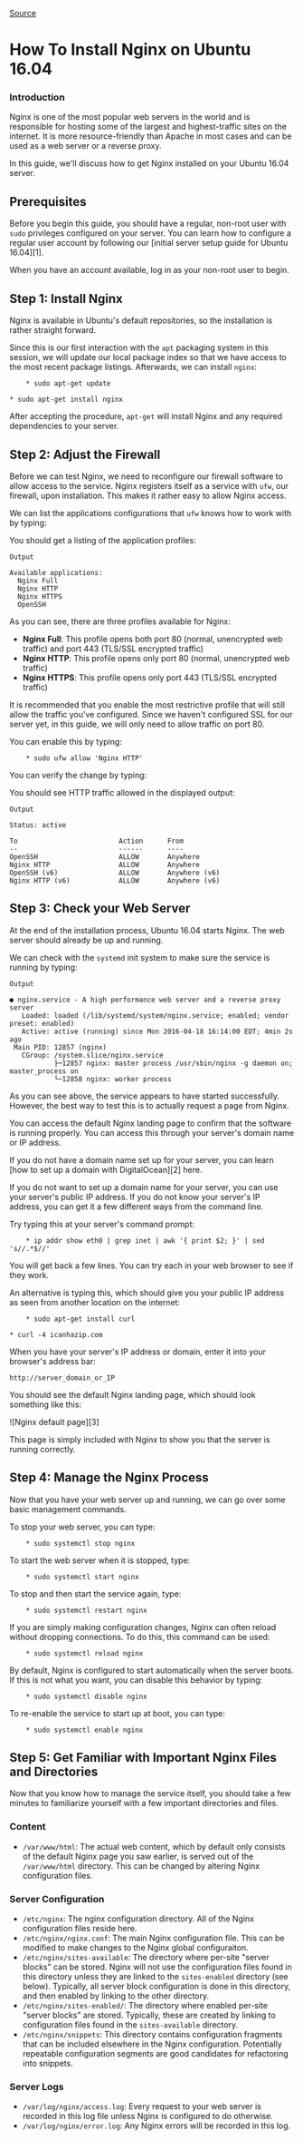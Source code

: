 [Source](https://www.digitalocean.com/community/tutorials/how-to-install-nginx-on-ubuntu-16-04 "Permalink to How To Install Nginx on Ubuntu 16.04")

# How To Install Nginx on Ubuntu 16.04

### Introduction

Nginx is one of the most popular web servers in the world and is responsible for hosting some of the largest and highest-traffic sites on the internet. It is more resource-friendly than Apache in most cases and can be used as a web server or a reverse proxy.

In this guide, we'll discuss how to get Nginx installed on your Ubuntu 16.04 server.

## Prerequisites

Before you begin this guide, you should have a regular, non-root user with `sudo` privileges configured on your server. You can learn how to configure a regular user account by following our [initial server setup guide for Ubuntu 16.04][1].

When you have an account available, log in as your non-root user to begin.

## Step 1: Install Nginx

Nginx is available in Ubuntu's default repositories, so the installation is rather straight forward.

Since this is our first interaction with the `apt` packaging system in this session, we will update our local package index so that we have access to the most recent package listings. Afterwards, we can install `nginx`:
    
        * sudo apt-get update
    
    * sudo apt-get install nginx
    

After accepting the procedure, `apt-get` will install Nginx and any required dependencies to your server.

## Step 2: Adjust the Firewall

Before we can test Nginx, we need to reconfigure our firewall software to allow access to the service. Nginx registers itself as a service with `ufw`, our firewall, upon installation. This makes it rather easy to allow Nginx access.

We can list the applications configurations that `ufw` knows how to work with by typing:

You should get a listing of the application profiles:
    
    
    Output
    
    Available applications:
      Nginx Full
      Nginx HTTP
      Nginx HTTPS
      OpenSSH
    

As you can see, there are three profiles available for Nginx:

* **Nginx Full**: This profile opens both port 80 (normal, unencrypted web traffic) and port 443 (TLS/SSL encrypted traffic)
* **Nginx HTTP**: This profile opens only port 80 (normal, unencrypted web traffic)
* **Nginx HTTPS**: This profile opens only port 443 (TLS/SSL encrypted traffic)

It is recommended that you enable the most restrictive profile that will still allow the traffic you've configured. Since we haven't configured SSL for our server yet, in this guide, we will only need to allow traffic on port 80.

You can enable this by typing:
    
        * sudo ufw allow 'Nginx HTTP'
    

You can verify the change by typing:

You should see HTTP traffic allowed in the displayed output:
    
    
    Output
    
    Status: active
    
    To                         Action      From
    --                         ------      ----
    OpenSSH                    ALLOW       Anywhere                  
    Nginx HTTP                 ALLOW       Anywhere                  
    OpenSSH (v6)               ALLOW       Anywhere (v6)             
    Nginx HTTP (v6)            ALLOW       Anywhere (v6)
    

## Step 3: Check your Web Server

At the end of the installation process, Ubuntu 16.04 starts Nginx. The web server should already be up and running.

We can check with the `systemd` init system to make sure the service is running by typing:
    
    
    Output
    
    ● nginx.service - A high performance web server and a reverse proxy server
       Loaded: loaded (/lib/systemd/system/nginx.service; enabled; vendor preset: enabled)
       Active: active (running) since Mon 2016-04-18 16:14:00 EDT; 4min 2s ago
     Main PID: 12857 (nginx)
       CGroup: /system.slice/nginx.service
               ├─12857 nginx: master process /usr/sbin/nginx -g daemon on; master_process on
               └─12858 nginx: worker process
    

As you can see above, the service appears to have started successfully. However, the best way to test this is to actually request a page from Nginx.

You can access the default Nginx landing page to confirm that the software is running properly. You can access this through your server's domain name or IP address.

If you do not have a domain name set up for your server, you can learn [how to set up a domain with DigitalOcean][2] here.

If you do not want to set up a domain name for your server, you can use your server's public IP address. If you do not know your server's IP address, you can get it a few different ways from the command line.

Try typing this at your server's command prompt:
    
        * ip addr show eth0 | grep inet | awk '{ print $2; }' | sed 's//.*$//'
    

You will get back a few lines. You can try each in your web browser to see if they work.

An alternative is typing this, which should give you your public IP address as seen from another location on the internet:
    
        * sudo apt-get install curl
    
    * curl -4 icanhazip.com
    

When you have your server's IP address or domain, enter it into your browser's address bar:
    
    
    http://server_domain_or_IP
    

You should see the default Nginx landing page, which should look something like this:

![Nginx default page][3]

This page is simply included with Nginx to show you that the server is running correctly.

## Step 4: Manage the Nginx Process

Now that you have your web server up and running, we can go over some basic management commands.

To stop your web server, you can type:
    
        * sudo systemctl stop nginx
    

To start the web server when it is stopped, type:
    
        * sudo systemctl start nginx
    

To stop and then start the service again, type:
    
        * sudo systemctl restart nginx
    

If you are simply making configuration changes, Nginx can often reload without dropping connections. To do this, this command can be used:
    
        * sudo systemctl reload nginx
    

By default, Nginx is configured to start automatically when the server boots. If this is not what you want, you can disable this behavior by typing:
    
        * sudo systemctl disable nginx
    

To re-enable the service to start up at boot, you can type:
    
        * sudo systemctl enable nginx
    

## Step 5: Get Familiar with Important Nginx Files and Directories

Now that you know how to manage the service itself, you should take a few minutes to familiarize yourself with a few important directories and files.

### Content

* `/var/www/html`: The actual web content, which by default only consists of the default Nginx page you saw earlier, is served out of the `/var/www/html` directory. This can be changed by altering Nginx configuration files.

### Server Configuration

* `/etc/nginx`: The nginx configuration directory. All of the Nginx configuration files reside here.
* `/etc/nginx/nginx.conf`: The main Nginx configuration file. This can be modified to make changes to the Nginx global configuraiton.
* `/etc/nginx/sites-available`: The directory where per-site "server blocks" can be stored. Nginx will not use the configuration files found in this directory unless they are linked to the `sites-enabled` directory (see below). Typically, all server block configuration is done in this directory, and then enabled by linking to the other directory.
* `/etc/nginx/sites-enabled/`: The directory where enabled per-site "server blocks" are stored. Typically, these are created by linking to configuration files found in the `sites-available` directory.
* `/etc/nginx/snippets`: This directory contains configuration fragments that can be included elsewhere in the Nginx configuration. Potentially repeatable configuration segments are good candidates for refactoring into snippets.

### Server Logs

* `/var/log/nginx/access.log`: Every request to your web server is recorded in this log file unless Nginx is configured to do otherwise.
* `/var/log/nginx/error.log`: Any Nginx errors will be recorded in this log.